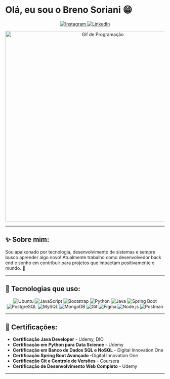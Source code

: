 # Olá, eu sou o Breno Soriani 😁

<p align="center">
  <a href="https://www.instagram.com/brenosoriani_/" target="_blank">
    <img src="https://img.shields.io/badge/Instagram-E4405F?style=for-the-badge&logo=instagram&logoColor=white" alt="Instagram">
  </a>
  <a href="https://www.linkedin.com/in/brenosoriani/" target="_blank">
    <img src="https://img.shields.io/badge/LinkedIn-0077B5?style=for-the-badge&logo=linkedin&logoColor=white" alt="LinkedIn">
  </a>
</p>

<p align="center">
  <img src="https://media0.giphy.com/media/v1.Y2lkPTc5MGI3NjExb2M2M211NzJ0ajZ2dTk1c3Z4MmVzMGhnNWg1bHNnbDYzdDRobHZmZiZlcD12MV9pbnRlcm5hbF9naWZfYnlfaWQmY3Q9Zw/6huhKzcdp02onx5Afu/giphy.gif" width="600" alt="Gif de Programação">
</p>

---

## ✨ Sobre mim:

Sou apaixonado por tecnologia, desenvolvimento de sistemas e sempre busco aprender algo novo! Atualmente trabalho como desenvolvedor back end e sonho em contribuir para projetos que impactam positivamente o mundo. 🚀

---

## 🚀 Tecnologias que uso:

<div align="center">
  <img src="https://img.shields.io/badge/Ubuntu-E95420?style=for-the-badge&logo=ubuntu&logoColor=white" alt="Ubuntu">
  <img src="https://img.shields.io/badge/JavaScript-F7DF1E?style=for-the-badge&logo=javascript&logoColor=black" alt="JavaScript">
  <img src="https://img.shields.io/badge/Bootstrap-563D7C?style=for-the-badge&logo=bootstrap&logoColor=white" alt="Bootstrap">
  <img src="https://img.shields.io/badge/python-3670A0?style=for-the-badge&logo=python&logoColor=ffdd54" alt="Python">
  <img src="https://img.shields.io/badge/java-%23ED8B00.svg?style=for-the-badge&logo=openjdk&logoColor=white" alt="Java">
  <img src="https://img.shields.io/badge/spring-%236DB33F.svg?style=for-the-badge&logo=spring&logoColor=white" alt="Spring Boot">
  <img src="https://img.shields.io/badge/PostgreSQL-000?style=for-the-badge&logo=postgresql" alt="PostgreSQL">
  <img src="https://img.shields.io/badge/MySQL-00000F?style=for-the-badge&logo=mysql&logoColor=white" alt="MySQL">
  <img src="https://img.shields.io/badge/MongoDB-%234ea94b.svg?style=for-the-badge&logo=mongodb&logoColor=white" alt="MongoDB">
  <img src="https://img.shields.io/badge/GIT-E44C30?style=for-the-badge&logo=git&logoColor=white" alt="Git">
  <img src="https://img.shields.io/badge/Figma-696969?style=for-the-badge&logo=figma&logoColor=white" alt="Figma">
  <img src="https://img.shields.io/badge/node.js-6DA55F?style=for-the-badge&logo=node.js&logoColor=white" alt="Node.js">
  <img src="https://img.shields.io/badge/Postman-FF6C37.svg?style=for-the-badge&logo=Postman&logoColor=white" alt="Postman">
</div>

---

## 🏅 Certificações:

- **Certificação Java Developer** - Udemy, DIO
- **Certificação em Python para Data Science** - Udemy  
- **Certificação em Banco de Dados SQL e NoSQL** - Digital Innovation One  
- **Certificação Spring Boot Avançado** -Digital Innovation One 
- **Certificação Git e Controle de Versões** - Coursera  
- **Certificação de Desenvolvimento Web Completo** - Udemy 

---


